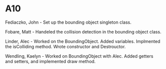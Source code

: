 # A10


Fediaczko, John - Set up the bounding object singleton class.



Fobare, Matt - Handeled the collision detection in the bounding object class.



Linder, Alec - Worked on the BoundingObject. Added variables. Implmented the isColliding method. Wrote constructor and Destrouctor.



Wendling, Kaelyn - Worked on BoundingObject with Alec. Added getters and setters, and implemented draw method.